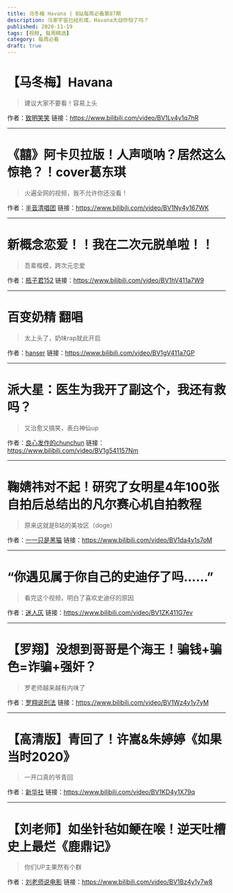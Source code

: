 ```yaml
---
title: 马冬梅 Havana | B站每周必看第87期
description: 马家宇宙已经形成，Havana大战你怕了吗？
published: 2020-11-19
tags: [视频, 每周精选]
category: 每周必看
draft: true
---
```


# 【马冬梅】Havana
> 建议大家不要看！容易上头

作者：[致明笑笑](https://space.bilibili.com/34611143)
链接：https://www.bilibili.com/video/BV1Ly4y1q7hR

---

# 《囍》阿卡贝拉版！人声唢呐？居然这么惊艳？！cover葛东琪
> 火遍全网的视频，我不允许你还没看！

作者：[半音清唱团](https://space.bilibili.com/229916554)
链接：https://www.bilibili.com/video/BV1Ny4y167WK

---

# 新概念恋爱！！我在二次元脱单啦！！
> 吾辈楷模，跨次元恋爱

作者：[瓶子君152](https://space.bilibili.com/730732)
链接：https://www.bilibili.com/video/BV1hV411a7W9

---

# 百变奶精 翻唱
> 太上头了，奶味rap就此开启

作者：[hanser](https://space.bilibili.com/11073)
链接：https://www.bilibili.com/video/BV1gV411a7GP

---

# 派大星：医生为我开了副这个，我还有救吗？
> 又治愈又搞笑，表白神仙up

作者：[良心发作的chunchun](https://space.bilibili.com/1590705)
链接：https://www.bilibili.com/video/BV1g541157Nm

---

# 鞠婧祎对不起！研究了女明星4年100张自拍后总结出的凡尔赛心机自拍教程
> 原来这就是B站的美妆区（doge）

作者：[一一只是黑猫](https://space.bilibili.com/3725622)
链接：https://www.bilibili.com/video/BV1da4y1s7oM

---

# “你遇见属于你自己的史迪仔了吗……”
> 看完这个视频，明白了喜欢史迪仔的原因

作者：[迷人仄](https://space.bilibili.com/380936285)
链接：https://www.bilibili.com/video/BV1ZK411G7ev

---

# 【罗翔】没想到哥哥是个海王！骗钱+骗色=诈骗+强奸？
> 罗老师越来越有内味了

作者：[罗翔说刑法](https://space.bilibili.com/517327498)
链接：https://www.bilibili.com/video/BV1Wz4y1y7yM

---

# 【高清版】青回了！许嵩&朱婷婷《如果当时2020》
> 一开口真的爷青回

作者：[新华社](https://space.bilibili.com/473837611)
链接：https://www.bilibili.com/video/BV1KD4y1X79q

---

# 【刘老师】如坐针毡如鲠在喉！逆天吐槽史上最烂《鹿鼎记》
> 你们UP主果然有个群

作者：[刘老师说电影](https://space.bilibili.com/79061224)
链接：https://www.bilibili.com/video/BV1Bz4y1y7w8

